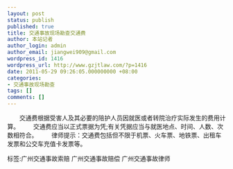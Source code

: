 ```yaml
---
layout: post
status: publish
published: true
title: 交通事故现场勘查交通费
author: 本站记者
author_login: admin
author_email: jiangwei909@gmail.com
wordpress_id: 1416
wordpress_url: http://www.gzjtlaw.com/?p=1416
date: 2011-05-29 09:26:05.000000000 +08:00
categories:
- 交通事故现场勘查
tags: []
comments: []
---
```

　　交通费根据受害人及其必要的陪护人员因就医或者转院治疗实际发生的费用计算。　　交通费应当以正式票据为凭;有关凭据应当与就医地点、时间、人数、次数相符合。　　律师提示：交通费包括但不限于机票、火车票、地铁票、出租车发票和公交车充值卡发票等。标签:广州交通事故索赔 广州交通事故赔偿 广州交通事故律师
